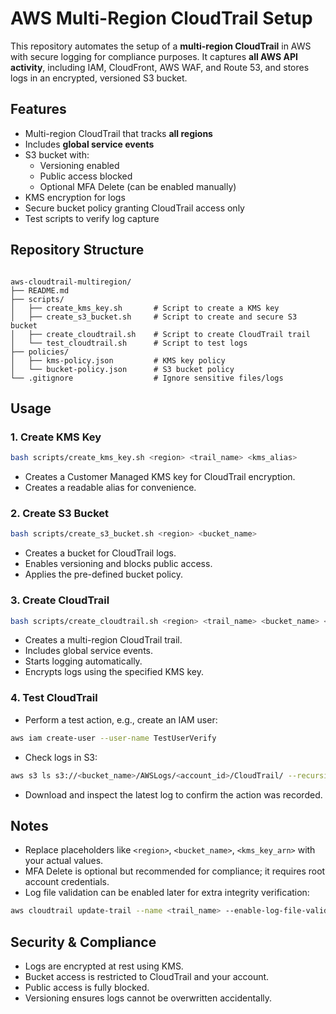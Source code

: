 # AWS Multi-Region CloudTrail Setup

This repository automates the setup of a **multi-region CloudTrail** in AWS with secure logging for compliance purposes. It captures **all AWS API activity**, including IAM, CloudFront, AWS WAF, and Route 53, and stores logs in an encrypted, versioned S3 bucket.

## Features

- Multi-region CloudTrail that tracks **all regions**
- Includes **global service events**
- S3 bucket with:
  - Versioning enabled
  - Public access blocked
  - Optional MFA Delete (can be enabled manually)
- KMS encryption for logs
- Secure bucket policy granting CloudTrail access only
- Test scripts to verify log capture

## Repository Structure

```

aws-cloudtrail-multiregion/
├── README.md
├── scripts/
│   ├── create_kms_key.sh       # Script to create a KMS key
│   ├── create_s3_bucket.sh     # Script to create and secure S3 bucket
│   ├── create_cloudtrail.sh    # Script to create CloudTrail trail
│   └── test_cloudtrail.sh      # Script to test logs
├── policies/
│   ├── kms-policy.json         # KMS key policy
│   └── bucket-policy.json      # S3 bucket policy
└── .gitignore                  # Ignore sensitive files/logs

````

## Usage

### 1. Create KMS Key
```bash
bash scripts/create_kms_key.sh <region> <trail_name> <kms_alias>
````

* Creates a Customer Managed KMS key for CloudTrail encryption.
* Creates a readable alias for convenience.

### 2. Create S3 Bucket

```bash
bash scripts/create_s3_bucket.sh <region> <bucket_name>
```

* Creates a bucket for CloudTrail logs.
* Enables versioning and blocks public access.
* Applies the pre-defined bucket policy.

### 3. Create CloudTrail

```bash
bash scripts/create_cloudtrail.sh <region> <trail_name> <bucket_name> <kms_key_arn>
```

* Creates a multi-region CloudTrail trail.
* Includes global service events.
* Starts logging automatically.
* Encrypts logs using the specified KMS key.

### 4. Test CloudTrail

* Perform a test action, e.g., create an IAM user:

```bash
aws iam create-user --user-name TestUserVerify
```

* Check logs in S3:

```bash
aws s3 ls s3://<bucket_name>/AWSLogs/<account_id>/CloudTrail/ --recursive
```

* Download and inspect the latest log to confirm the action was recorded.

## Notes

* Replace placeholders like `<region>`, `<bucket_name>`, `<kms_key_arn>` with your actual values.
* MFA Delete is optional but recommended for compliance; it requires root account credentials.
* Log file validation can be enabled later for extra integrity verification:

```bash
aws cloudtrail update-trail --name <trail_name> --enable-log-file-validation
```

## Security & Compliance

* Logs are encrypted at rest using KMS.
* Bucket access is restricted to CloudTrail and your account.
* Public access is fully blocked.
* Versioning ensures logs cannot be overwritten accidentally.
